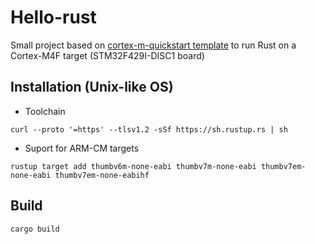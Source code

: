 # Hello-rust

Small project based on [cortex-m-quickstart template](https://github.com/rust-embedded/cortex-m-quickstart) to run Rust on a Cortex-M4F target (STM32F429I-DISC1 board)

## Installation (Unix-like OS)
- Toolchain
```
curl --proto '=https' --tlsv1.2 -sSf https://sh.rustup.rs | sh
```
- Suport for ARM-CM targets
```
rustup target add thumbv6m-none-eabi thumbv7m-none-eabi thumbv7em-none-eabi thumbv7em-none-eabihf
```

## Build
```
cargo build
```